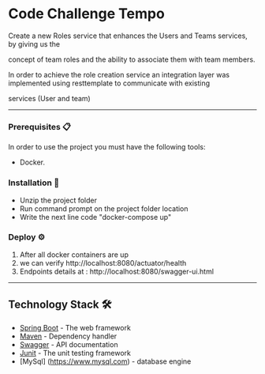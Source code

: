# Code Challenge Tempo

Create a new Roles service that enhances the Users and Teams services, by giving us the

concept of team roles and the ability to associate them with team members.

In order to achieve the role creation service an integration layer was implemented using resttemplate to communicate with existing

services (User and team) 


---

### Prerequisites 📋

In order to use the project you must have the following tools:

- Docker.


### Installation 🔧

- Unzip the project folder
- Run command prompt on the project folder location
- Write the next line code "docker-compose up"  

### Deploy ⚙️

1. After all docker containers are up 
2. we can verify http://localhost:8080/actuator/health
3. Endpoints details at : http://localhost:8080/swagger-ui.html

---

## Technology Stack 🛠️

* [Spring Boot](https://spring.io/projects/spring-boot/) - The web framework
* [Maven](https://maven.apache.org/) - Dependency handler
* [Swagger](https://swagger.io/) - API documentation
* [Junit](https://junit.org/junit5/) - The unit testing framework
* [MySql] (https://www.mysql.com) - database engine





